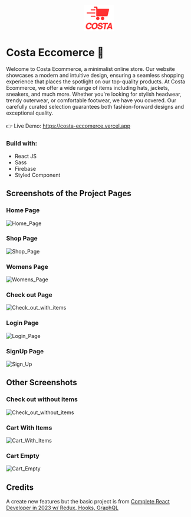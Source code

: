 <div align='center'>
 <img style="width:16%" src='src/assets/logov3.png'/>
</div>

# Costa Eccomerce 🛒

Welcome to Costa Ecommerce, a minimalist online store. Our website showcases a modern and intuitive design, ensuring a seamless shopping experience that places the spotlight on our top-quality products. At Costa Ecommerce, we offer a wide range of items including hats, jackets, sneakers, and much more. Whether you're looking for stylish headwear, trendy outerwear, or comfortable footwear, we have you covered. Our carefully curated selection guarantees both fashion-forward designs and exceptional quality.
<br />
<br />
👉 Live Demo:  https://costa-eccomerce.vercel.app

### Build with:

- React JS <br>
- Sass  <br>
- Firebase <br>
- Styled Component <br>

## Screenshots of the Project Pages

### Home Page
![Home_Page](https://github.com/davimgfx/costa-eccomerce/assets/118557337/6e04068f-517a-40fc-9bf2-09b96237f560)

### Shop Page
![Shop_Page](https://github.com/davimgfx/costa-eccomerce/assets/118557337/fd4322f1-4428-4a18-9972-198ad645e727)

### Womens Page
![Womens_Page](https://github.com/davimgfx/costa-eccomerce/assets/118557337/0d1d27ca-1a1d-4f4e-abd8-093e98e3bd94)

### Check out Page
![Check_out_with_items](https://github.com/davimgfx/costa-eccomerce/assets/118557337/fba867c9-44b3-4b6b-9c96-6575473cad6a)

### Login Page
![Login_Page](https://github.com/davimgfx/costa-eccomerce/assets/118557337/4d4d2ce9-be5e-4638-8aa4-c239424b2aa5)

### SignUp Page
![Sign_Up](https://github.com/davimgfx/costa-eccomerce/assets/118557337/6bd0c247-9dfe-496c-b410-56c289e97ea0)

## Other Screenshots

### Check out without items
![Check_out_without_items](https://github.com/davimgfx/costa-eccomerce/assets/118557337/038db7e0-186c-44cd-9359-bd4ced1a298a)

### Cart With Items

![Cart_With_Items](https://github.com/davimgfx/costa-eccomerce/assets/118557337/ba01e719-ea81-47e3-a486-23fd9b870eff)

### Cart Empty
![Cart_Empty](https://github.com/davimgfx/costa-eccomerce/assets/118557337/22de2723-beed-4ae5-9bfd-a022b22080c6)

## Credits
A create new features but the basic project is from [Complete React Developer in 2023 w/ Redux, Hooks, GraphQL](https://www.udemy.com/course/complete-react-developer-zero-to-mastery/)

